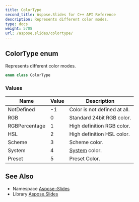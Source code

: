 ```yaml
---
title: ColorType
second_title: Aspose.Slides for C++ API Reference
description: Represents different color modes.
type: docs
weight: 5708
url: /aspose.slides/colortype/
---
```

## ColorType enum


Represents different color modes.

```cpp
enum class ColorType
```

### Values

| Name | Value | Description |
| --- | --- | --- |
| NotDefined | -1 | Color is not defined at all. |
| RGB | 0 | Standard 24bit RGB color. |
| RGBPercentage | 1 | High definition RGB color. |
| HSL | 2 | High definition HSL color. |
| Scheme | 3 | Scheme color. |
| System | 4 | [System](../../system/) color. |
| Preset | 5 | Preset Color. |

## See Also

* Namespace [Aspose::Slides](../)
* Library [Aspose.Slides](../../)